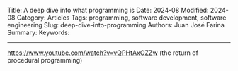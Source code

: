 Title: A deep dive into what programming is
Date: 2024-08
Modified: 2024-08
Category: Articles
Tags: programming, software development, software engineering
Slug: deep-dive-into-programming
Authors: Juan José Farina
Summary: 
Keywords: 

---

https://www.youtube.com/watch?v=vQPHtAxOZZw (the return of procedural programming)
